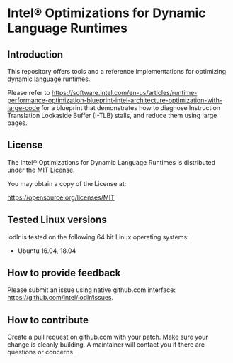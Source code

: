 # Intel&reg; Optimizations for Dynamic Language Runtimes


## Introduction
This repository offers tools and a reference implementations for
optimizing dynamic language runtimes.

Please refer to
https://software.intel.com/en-us/articles/runtime-performance-optimization-blueprint-intel-architecture-optimization-with-large-code
for a blueprint that demonstrates how to diagnose Instruction Translation Lookaside Buffer (I-TLB) stalls, and
reduce them using large pages. 


## License

The Intel&reg; Optimizations for Dynamic Language Runtimes is distributed under the MIT License.

You may obtain a copy of the License at:

https://opensource.org/licenses/MIT

## Tested Linux versions

iodlr is tested on the following 64 bit Linux operating systems:

* Ubuntu 16.04, 18.04


## How to provide feedback
Please submit an issue using native github.com interface: https://github.com/intel/iodlr/issues.

## How to contribute

Create a pull request on github.com with your patch. Make sure your change is
cleanly building. A maintainer will contact you if there are questions or concerns.

